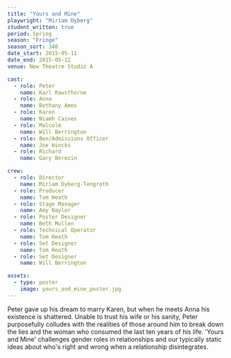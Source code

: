 ```yaml
---
title: "Yours and Mine"
playwright: "Miriam Dyberg"
student_written: true
period: Spring
season: "Fringe"
season_sort: 340
date_start: 2015-05-11
date_end: 2015-05-12
venue: New Theatre Studio A

cast:
  - role: Peter
    name: Karl Rawsthorne
  - role: Anna
    name: Bethany Ames
  - role: Karen
    name: Niamh Caines
  - role: Malcolm
    name: Will Berrington
  - role: Ben/Admissions Officer
    name: Joe Hincks
  - role: Richard
    name: Gary Berezin

crew:
  - role: Director
    name: Miriam Dyberg-Tengroth
  - role: Producer
    name: Tom Heath
  - role: Stage Manager
    name: Amy Naylor
  - role: Poster Designer
    name: Beth Mullen
  - role: Technical Operator
    name: Tom Heath
  - role: Set Designer
    name: Tom Heath
  - role: Set Designer
    name: Will Berrington

assets:
  - type: poster
    image: yours_and_mine_poster.jpg
---
```


Peter gave up his dream to marry Karen, but when he meets Anna his existence is shattered. Unable to trust his wife or his sanity, Peter purposefully colludes with the realities of those around him to break down the lies and the woman who consumed the last ten years of his life. 'Yours and Mine' challenges gender roles in relationships and our typically static ideas about who's right and wrong when a relationship disintegrates.
